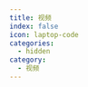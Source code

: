 ```yaml
---
title: 视频
index: false
icon: laptop-code
categories:
  - hidden
category:
  - 视频
---
```


<Catalog />
